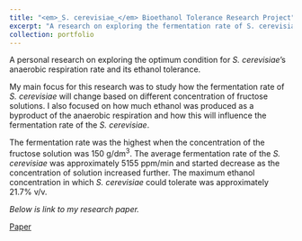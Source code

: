 ```yaml
---
title: "<em>_S. cerevisiae_</em> Bioethanol Tolerance Research Project"
excerpt: "A research on exploring the fermentation rate of S. cerevisiae and its ethanol tolerance in different fructose concentration."
collection: portfolio
---
```


A personal research on exploring the optimum condition for *S. cerevisiae*’s anaerobic respiration rate and its ethanol tolerance. 

My main focus for this research was to study how the fermentation rate of *S. cerevisiae* will change based on different concentration of fructose solutions. I also focused on how much ethanol was produced as a byproduct of the anaerobic respiration and how this will influence the fermentation rate of the *S. cerevisiae*.  

The fermentation rate was the highest when the concentration of the fructose solution was 150 g/dm<sup>3</sup>. The average fermentation rate of the *S. cerevisiae* was approximately 5155 ppm/min and started decrease as the concentration of solution increased further. The maximum ethanol concentration in which *S. cerevisiae* could tolerate was approximately 21.7% v/v.

*Below is link to my research paper.* 

<a href="../../files/Junyong Lee Biology HL IA Final Draft.pdf" class="demo_btn btn" style="text_">Paper</a>